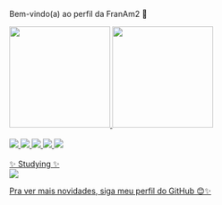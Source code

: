  Bem-vindo(a) ao perfil da FranAm2 🤗

 <div>
   <a href="https://github.com/FranAm2">
   <img height="180em" src="https://github-readme-stats.vercel.app/api?username=FranAm2&show_icons=true&theme=tokyonight&include_all_commits=true&count_private=true"/>
   <img height="180em" src="https://github-readme-stats.vercel.app/api/top-langs/?username=devemdobro&layout=compact&langs_count=6&theme=tokyonight"/>

</div>
<div style="display: inline_block"><br> 
  <img src="https://img.shields.io/badge/HTML5-E34F26?style=for-the-badge&logo=html5&logoColor=white">
  <img src="https://img.shields.io/badge/CSS3-1572B6?style=for-the-badge&logo=css3&logoColor=white">
  <img src="https://img.shields.io/badge/JavaScript-323330?style=for-the-badge&logo=javascript&logoColor=F7DF1E">
  <img src="https://img.shields.io/badge/React-20232A?style=for-the-badge&logo=react&logoColor=61DAFB">
  <img src="https://img.shields.io/badge/TypeScript-007ACC?style=for-the-badge&logo=typescript&logoColor=white">
  </div>
  
<br>
 <div>
  ✨ Studying ✨ <br>
  <img src="https://img.shields.io/badge/.NET-5C2D91?style=for-the-badge&logo=.net&logoColor=white">
 <div/> 
  
   Pra ver mais novidades, siga meu perfil do GitHub 😊✨
